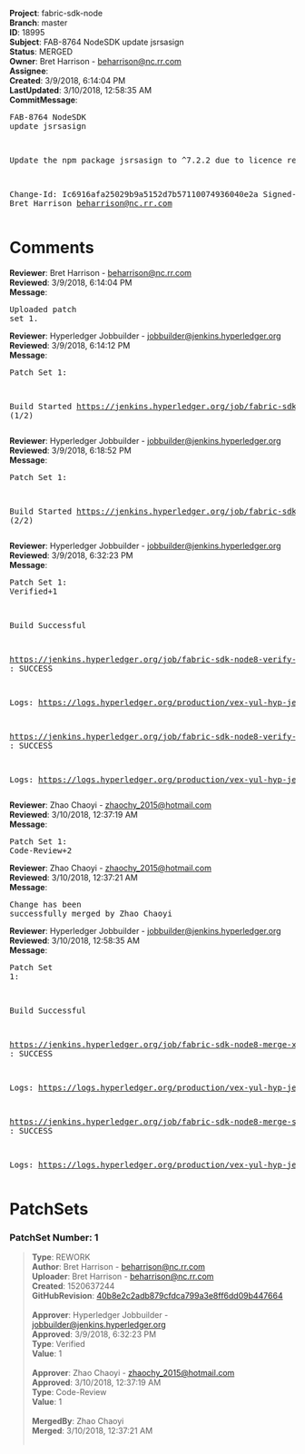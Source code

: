 <strong>Project</strong>: fabric-sdk-node<br><strong>Branch</strong>: master<br><strong>ID</strong>: 18995<br><strong>Subject</strong>: FAB-8764 NodeSDK update jsrsasign<br><strong>Status</strong>: MERGED<br><strong>Owner</strong>: Bret Harrison - beharrison@nc.rr.com<br><strong>Assignee</strong>:<br><strong>Created</strong>: 3/9/2018, 6:14:04 PM<br><strong>LastUpdated</strong>: 3/10/2018, 12:58:35 AM<br><strong>CommitMessage</strong>:<br><pre>FAB-8764 NodeSDK update jsrsasign

Update the npm package jsrsasign to ^7.2.2
due to licence reason

Change-Id: Ic6916afa25029b9a5152d7b57110074936040e2a
Signed-off-by: Bret Harrison <beharrison@nc.rr.com>
</pre><h1>Comments</h1><strong>Reviewer</strong>: Bret Harrison - beharrison@nc.rr.com<br><strong>Reviewed</strong>: 3/9/2018, 6:14:04 PM<br><strong>Message</strong>: <pre>Uploaded patch set 1.</pre><strong>Reviewer</strong>: Hyperledger Jobbuilder - jobbuilder@jenkins.hyperledger.org<br><strong>Reviewed</strong>: 3/9/2018, 6:14:12 PM<br><strong>Message</strong>: <pre>Patch Set 1:

Build Started https://jenkins.hyperledger.org/job/fabric-sdk-node8-verify-s390x/323/ (1/2)</pre><strong>Reviewer</strong>: Hyperledger Jobbuilder - jobbuilder@jenkins.hyperledger.org<br><strong>Reviewed</strong>: 3/9/2018, 6:18:52 PM<br><strong>Message</strong>: <pre>Patch Set 1:

Build Started https://jenkins.hyperledger.org/job/fabric-sdk-node8-verify-x86_64/502/ (2/2)</pre><strong>Reviewer</strong>: Hyperledger Jobbuilder - jobbuilder@jenkins.hyperledger.org<br><strong>Reviewed</strong>: 3/9/2018, 6:32:23 PM<br><strong>Message</strong>: <pre>Patch Set 1: Verified+1

Build Successful 

https://jenkins.hyperledger.org/job/fabric-sdk-node8-verify-s390x/323/ : SUCCESS

Logs: https://logs.hyperledger.org/production/vex-yul-hyp-jenkins-3/fabric-sdk-node8-verify-s390x/323

https://jenkins.hyperledger.org/job/fabric-sdk-node8-verify-x86_64/502/ : SUCCESS

Logs: https://logs.hyperledger.org/production/vex-yul-hyp-jenkins-3/fabric-sdk-node8-verify-x86_64/502</pre><strong>Reviewer</strong>: Zhao Chaoyi - zhaochy_2015@hotmail.com<br><strong>Reviewed</strong>: 3/10/2018, 12:37:19 AM<br><strong>Message</strong>: <pre>Patch Set 1: Code-Review+2</pre><strong>Reviewer</strong>: Zhao Chaoyi - zhaochy_2015@hotmail.com<br><strong>Reviewed</strong>: 3/10/2018, 12:37:21 AM<br><strong>Message</strong>: <pre>Change has been successfully merged by Zhao Chaoyi</pre><strong>Reviewer</strong>: Hyperledger Jobbuilder - jobbuilder@jenkins.hyperledger.org<br><strong>Reviewed</strong>: 3/10/2018, 12:58:35 AM<br><strong>Message</strong>: <pre>Patch Set 1:

Build Successful 

https://jenkins.hyperledger.org/job/fabric-sdk-node8-merge-x86_64/186/ : SUCCESS

Logs: https://logs.hyperledger.org/production/vex-yul-hyp-jenkins-3/fabric-sdk-node8-merge-x86_64/186

https://jenkins.hyperledger.org/job/fabric-sdk-node8-merge-s390x/123/ : SUCCESS

Logs: https://logs.hyperledger.org/production/vex-yul-hyp-jenkins-3/fabric-sdk-node8-merge-s390x/123</pre><h1>PatchSets</h1><h3>PatchSet Number: 1</h3><blockquote><strong>Type</strong>: REWORK<br><strong>Author</strong>: Bret Harrison - beharrison@nc.rr.com<br><strong>Uploader</strong>: Bret Harrison - beharrison@nc.rr.com<br><strong>Created</strong>: 1520637244<br><strong>GitHubRevision</strong>: [40b8e2c2adb879cfdca799a3e8ff6dd09b447664](https://github.com/hyperledger/fabric-sdk-node/commit/40b8e2c2adb879cfdca799a3e8ff6dd09b447664)<br><br><strong>Approver</strong>: Hyperledger Jobbuilder - jobbuilder@jenkins.hyperledger.org<br><strong>Approved</strong>: 3/9/2018, 6:32:23 PM<br><strong>Type</strong>: Verified<br><strong>Value</strong>: 1<br><br><strong>Approver</strong>: Zhao Chaoyi - zhaochy_2015@hotmail.com<br><strong>Approved</strong>: 3/10/2018, 12:37:19 AM<br><strong>Type</strong>: Code-Review<br><strong>Value</strong>: 1<br><br><strong>MergedBy</strong>: Zhao Chaoyi<br><strong>Merged</strong>: 3/10/2018, 12:37:21 AM<br><br></blockquote>